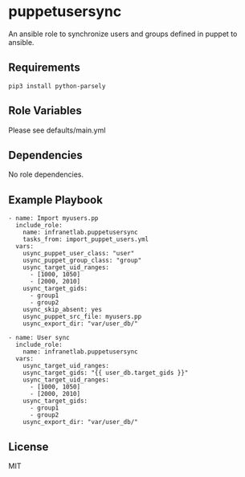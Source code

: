 puppetusersync
=========

An ansible role to synchronize users and groups defined in puppet to ansible.


Requirements
------------

    pip3 install python-parsely

Role Variables
--------------

Please see  defaults/main.yml

Dependencies
------------

No role dependencies.

Example Playbook
----------------

    - name: Import myusers.pp
      include_role:
        name: infranetlab.puppetusersync
        tasks_from: import_puppet_users.yml
      vars:
        usync_puppet_user_class: "user"
        usync_puppet_group_class: "group"
        usync_target_uid_ranges:  
          - [1000, 1050]
          - [2000, 2010]
        usync_target_gids:
          - group1
          - group2
        usync_skip_absent: yes
        usync_puppet_src_file: myusers.pp
        usync_export_dir: "var/user_db/"

    - name: User sync
      include_role:
        name: infranetlab.puppetusersync
      vars:
        usync_target_uid_ranges:  
        usync_target_gids: "{{ user_db.target_gids }}"
        usync_target_uid_ranges:  
          - [1000, 1050]
          - [2000, 2010]
        usync_target_gids:
          - group1
          - group2
        usync_export_dir: "var/user_db/"


License
-------

MIT
